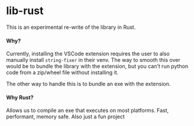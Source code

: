 # lib-rust

This is an experimental re-write of the library in Rust.

#### Why?

Currently, installing the VSCode extension requires the user to also manually install `string-fixer` in their venv. The way to smooth this over would be to bundle the library with the extension, but you can't run python code from a zip/wheel file without installing it.

The other way to handle this is to bundle an exe with the extension.

#### Why Rust?

Allows us to compile an exe that executes on most platforms. Fast, performant, memory safe. Also just a fun project